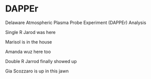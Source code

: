 # DAPPEr
Delaware Atmospheric Plasma Probe Experiment (DAPPEr) Analysis

Single R Jarod was here

Marisol is in the house

Amanda wuz here too

Double R Jarrod finally showed up

Gia Scozzaro is up in this jawn